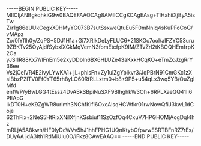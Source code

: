 -----BEGIN PUBLIC KEY-----
MIICIjANBgkqhkiG9w0BAQEFAAOCAg8AMIICCgKCAgEAsg+TlHahiiXjByA5isTw
Z/r1g86eUUkCegxX0HMyYG073B7sutSsxweQtuEu5F0mNnIq4sKuPFoCoG/vMApz
Zo/0lYflh0y/ZqPS+5DJ1H1a+Gi7XRIkDeLyFLUC6+21SKGc7ool/aIFZYC53uru
9ZBKTv25OyAjdfSybxlXGkMqVemN3fomEtcfpK9IM/ZTvZrl2tKBOQHEmfrpK2Oa
yJSl1R88Kx7//lFnEm5e2xyDDbln6BX6HLUZe43aKxkHCqKO+eTmZcJzgRrY36ee
Vs2jCelVR4E2ivyLYwKA1+ljL+phlsFn+Zy1ulZgYpikvr3/JqPBrN91CmGKc1zX
sIBbzP2ITV0Ff0YT65rh8yLO60RfRLLxtm0+b8+9P5+u54qLx3wq5YB/OuZglMfd
enfWP/yBwLGG4tEssz4DvABkSBpiNuSXF9BIhghkW3Oh+6RPLXaeGQ41II6PEApG
IkDT0H+eK9ZgWR8urimh3NChfKifI6OxcAlsqHCWfkr01rwNowQfiJ3kwL1dCoje
62ThFix+2NeS5HtRixXNilXfjnKSsbiut11SzOzfOq4CxuV7HPGHOMjAcgDql4hz
mRLjA5A8kwh/HF0IyDcWVv5hJ1hhFPHG1UQnKtybGfpwwESRTBFnRZ7rEs/DUyAA
jdA3Ith1RdMiUIu0O/iFkz8CAwEAAQ==
-----END PUBLIC KEY-----
